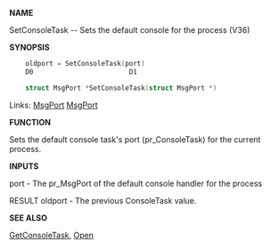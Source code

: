 
**NAME**

SetConsoleTask -- Sets the default console for the process (V36)

**SYNOPSIS**

```c
    oldport = SetConsoleTask(port)
    D0                        D1

    struct MsgPort *SetConsoleTask(struct MsgPort *)

```
Links: [MsgPort](_0099.md) [MsgPort](_0099.md) 

**FUNCTION**

Sets the default console task's port (pr_ConsoleTask) for the
current process.

**INPUTS**

port - The pr_MsgPort of the default console handler for the process

RESULT
oldport - The previous ConsoleTask value.

**SEE ALSO**

[GetConsoleTask](GetConsoleTask.md), [Open](Open.md)
